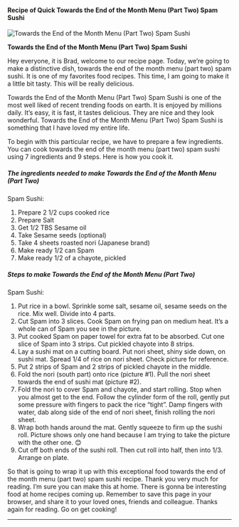             

#### Recipe of Quick Towards the End of the Month Menu (Part Two) Spam Sushi

![Towards the End of the Month Menu (Part Two)
Spam Sushi](https://img-global.cpcdn.com/recipes/a77687d3a7cd6f60/751x532cq70/towards-the-end-of-the-month-menu-part-two-spam-sushi-recipe-main-photo.jpg)

**Towards the End of the Month Menu (Part Two) Spam Sushi**

Hey everyone, it is Brad, welcome to our recipe page. Today, we’re going to make a distinctive dish, towards the end of the month menu (part two) spam sushi. It is one of my favorites food recipes. This time, I am going to make it a little bit tasty. This will be really delicious.

Towards the End of the Month Menu (Part Two) Spam Sushi is one of the most well liked of recent trending foods on earth. It is enjoyed by millions daily. It’s easy, it is fast, it tastes delicious. They are nice and they look wonderful. Towards the End of the Month Menu (Part Two) Spam Sushi is something that I have loved my entire life.

To begin with this particular recipe, we have to prepare a few ingredients. You can cook towards the end of the month menu (part two) spam sushi using 7 ingredients and 9 steps. Here is how you cook it.

##### The ingredients needed to make Towards the End of the Month Menu (Part Two)

Spam Sushi:

1.  Prepare 2 1/2 cups cooked rice
2.  Prepare Salt
3.  Get 1/2 TBS Sesame oil
4.  Take Sesame seeds (optional)
5.  Take 4 sheets roasted nori (Japanese brand)
6.  Make ready 1/2 can Spam
7.  Make ready 1/2 of a chayote, pickled

##### Steps to make Towards the End of the Month Menu (Part Two)

Spam Sushi:

1.  Put rice in a bowl. Sprinkle some salt, sesame oil, sesame seeds on the rice. Mix well. Divide into 4 parts.
2.  Cut Spam into 3 slices. Cook Spam on frying pan on medium heat. It’s a whole can of Spam you see in the picture.
3.  Put cooked Spam on paper towel for extra fat to be absorbed. Cut one slice of Spam into 3 strips. Cut pickled chayote into 8 strips.
4.  Lay a sushi mat on a cutting board. Put nori sheet, shiny side down, on sushi mat. Spread 1/4 of rice on nori sheet. Check picture for reference.
5.  Put 2 strips of Spam and 2 strips of pickled chayote in the middle.
6.  Fold the nori (south part) onto rice (picture #1). Pull the nori sheet towards the end of sushi mat (picture #2).
7.  Fold the nori to cover Spam and chayote, and start rolling. Stop when you almost get to the end. Follow the cylinder form of the roll, gently put some pressure with fingers to pack the rice “tight”. Damp fingers with water, dab along side of the end of nori sheet, finish rolling the nori sheet.
8.  Wrap both hands around the mat. Gently squeeze to firm up the sushi roll. Picture shows only one hand because I am trying to take the picture with the other one. 😊
9.  Cut off both ends of the sushi roll. Then cut roll into half, then into 1/3. Arrange on plate.

So that is going to wrap it up with this exceptional food towards the end of the month menu (part two) spam sushi recipe. Thank you very much for reading. I’m sure you can make this at home. There is gonna be interesting food at home recipes coming up. Remember to save this page in your browser, and share it to your loved ones, friends and colleague. Thanks again for reading. Go on get cooking!

* * *